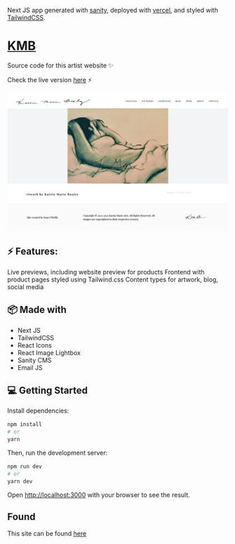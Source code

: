 Next JS app generated with [sanity](https://www.sanity.io/), deployed with [vercel](https://vercel.com/), and styled with [TailwindCSS](tailwindcss.com/docs/guides/nextjs).

# [KMB](https://karriemariebaxley.com)

Source code for this artist website ✨

Check the live version [here](https://karriemariebaxley.com) ⚡️

![home](./public/images/home-image.png)

## ⚡️ Features:

Live previews, including website preview for products
Frontend with product pages styled using Tailwind.css
Content types for artwork, blog, social media

## 📦 Made with

- Next JS
- TailwindCSS
- React Icons
- React Image Lightbox
- Sanity CMS
- Email JS

## 💻 Getting Started

Install dependencies:

```bash
npm install
# or
yarn
```

Then, run the development server:

```bash
npm run dev
# or
yarn dev
```

Open [http://localhost:3000](http://localhost:3000) with your browser to see the result.

## Found
This site can be found [here](https://wwww.karriemariebaxley.com)